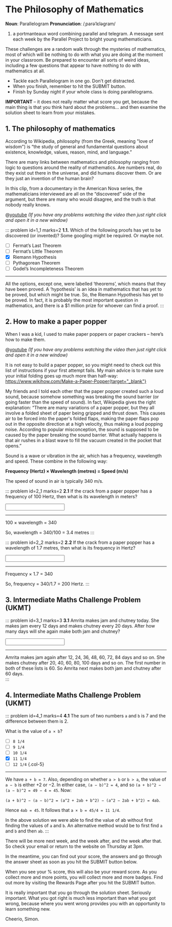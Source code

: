 # The Philosophy of Mathematics

<div class="dictionary">

__Noun__: Parallelogram
__Pronunciation__: /ˌparəˈlɛləɡram/

1. a portmanteaux word combining parallel and telegram. A message sent each
week by the Parallel Project to bright young mathematicians.

</div>

These challenges are a random walk through the mysteries of mathematics, most of which will be nothing to do with what you are doing at the moment in your classroom. Be prepared to encounter all sorts of weird ideas, including a few questions that appear to have nothing to do with mathematics at all.

* Tackle each Parallelogram in one go. Don’t get distracted.
* When you finish, remember to hit the SUBMIT button.
*	Finish by Sunday night if your whole class is doing parallelograms.

__IMPORTANT__ – it does not really matter what score you get, because the main thing is that you think hard about the problems... and then examine the solution sheet to learn from your mistakes.


## 1. The philosophy of mathematics

According to Wikipedia, philosophy (from the Greek, meaning "love of wisdom") is “the study of general and fundamental questions about existence, knowledge, values, reason, mind, and language.”  

There are many links between mathematics and philosophy ranging from logic to questions around the reality of mathematics. Are numbers real, do they exist out there in the universe, and did humans discover them. Or are they just an invention of the human brain?  

In this clip, from a documentary in the American Nova series, the mathematicians interviewed are all on the “discovered” side of the argument, but there are many who would disagree, and the truth is that nobody really knows.

@[youtube](hkSs29ILAeE?start=1150&end=1211&rel=0) _(If you have any problems watching the video then just right click and open it in a new window)_

::: problem id=1_1 marks=2
__1.1.__ Which of the following proofs has yet to be discovered (or invented)? Some googling might be required. Or maybe not.

* [ ] Fermat’s Last Theorem
* [ ] Fermat’s Little Theorem
* [x] Riemann Hypothesis  
* [ ] Pythagorean Theorem
* [ ] Godel’s Incompleteness Theorem

---

All the options, except one, were labelled ‘theorems’, which means that they have been proved. A ‘hypothesis’ is an idea in mathematics that has yet to be proved, but which might be true. So, the Riemann Hypothesis has yet to be proved. In fact, it is probably the most important question in mathematics, and there is a $1 million prize for whoever can find a proof.
:::


## 2. How to make a paper popper

When I was a kid, I used to make paper poppers or paper crackers – here’s how to make them.

@[youtube](NqNOS51nmZc?rel=0) _(If you have any problems watching the video then just right click and open it in a new window)_

It is not easy to build a paper popper, so you might need to check out this list of instructions if your first attempt fails. My main advice is to make sure your initial folding goes up much more than half-way: https://www.wikihow.com/Make-a-Paper-Popper{target="_blank"}  

My friends and I told each other that the paper popper created such a loud sound, because somehow something was breaking the sound barrier (or going faster than the speed of sound). In fact, Wikipedia gives the right explanation: “There are many variations of a paper popper, but they all involve a folded sheet of paper being gripped and thrust down. This causes air to be forced into the paper's folded flaps, making the paper flaps pop out in the opposite direction at a high velocity, thus making a loud popping noise. According to popular misconception, the sound is supposed to be caused by the paper breaking the sound barrier. What actually happens is that air rushes in a blast wave to fill the vacuum created in the pocket that opens.”

Sound is a wave or vibration in the air, which has a frequency, wavelength and speed. These combine in the following way:

__Frequency (Hertz) × Wavelength (metres) = Speed (m/s)__

The speed of sound in air is typically 340 m/s.

::: problem id=2_1 marks=2
__2.1__ If the crack from a paper popper has a frequency of 100 Hertz, then what is its wavelength in meters?

<input solution="3.4"/>

---

100 × wavelength = 340  

So, wavelength = 340/100 = 3.4 metres
:::

::: problem id=2_2 marks=2
__2.2__ If the crack from a paper popper has a wavelength of 1.7 metres, then what is its frequency in Hertz?

<input solution="200"/>

---

Frequency × 1.7 = 340  

So, frequency = 340/1.7 = 200 Hertz.
:::


## 3.	Intermediate Maths Challenge Problem (UKMT)
<!--- (2016) Q4.1 --->

::: problem id=3_1 marks=3
__3.1__ Amrita makes jam and chutney today.  She makes jam every 12 days and makes chutney every 20 days. After how many days will she again make both jam and chutney?


<input solution="60"/>

---

Amrita makes jam again after 12, 24, 36, 48, 60, 72, 84 days and so on. She makes chutney after 20, 40, 60, 80, 100 days and so on. The first number in both of these lists is 60. So Amrita next makes both jam and chutney after 60 days.  
:::


## 4.	Intermediate Maths Challenge Problem (UKMT)
<!--- (2016) Q12 --->

::: problem id=4_1 marks=4
__4.1__ The sum of two numbers `a` and `b` is 7 and the difference between them is 2.  

What is the value of `a × b`?

* [ ] `8 1/4`
* [ ] `9 1/4`
* [ ] `10 1/4`
* [x] `11 1/4`
* [ ] `12 1/4`
{.col-5}

---

We have `a + b = 7`. Also, depending on whether `a > b` or `b > a`, the value of `a − b` is either +2 or −2. In either case, `(a − b)^2 = 4`, and so `(a + b)^2 − (a − b)^2 = 49 − 4 = 45`. Now:  

`(a + b)^2 − (a − b)^2 = (a^2 + 2ab + b^2) − (a^2 − 2ab + b^2) = 4ab`.  

Hence `4ab = 45`. It follows that `a × b = 45/4 = 11 1/4`.  

In the above solution we were able to find the value of ab without first finding the values of `a` and `b`. An alternative method would be to first find `a` and `b` and then `ab`.
:::


There will be more next week, and the week after, and the week after that. So check your email or return to the website on Thursday at 3pm.

In the meantime, you can find out your score, the answers and go through the answer sheet as soon as you hit the SUBMIT button below.

When you see your % score, this will also be your reward score. As you collect more and more points, you will collect more and more badges. Find out more by visiting the Rewards Page after you hit the SUBMIT button.

It is really important that you go through the solution sheet. Seriously important. What you got right is much less important than what you got wrong, because where you went wrong provides you with an opportunity to learn something new.

Cheerio,
Simon.
